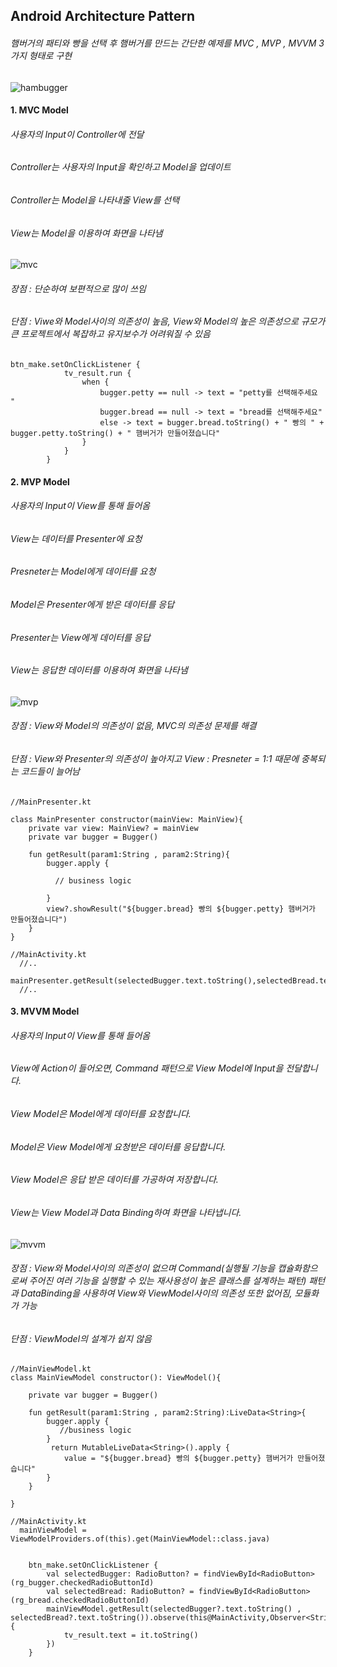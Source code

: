 ## Android Architecture Pattern


###### 햄버거의 패티와 빵을 선택 후 햄버거를 만드는 간단한 예제를 MVC , MVP , MVVM 3가지 형태로 구현
![hambugger](https://user-images.githubusercontent.com/60222655/74834482-d2fc4200-535e-11ea-9926-d8b4ede42824.gif)


#### 1. MVC Model

###### 사용자의 Input이 Controller에 전달
###### Controller는 사용자의 Input을 확인하고 Model을 업데이트 
###### Controller는 Model을 나타내줄 View를 선택 
###### View는 Model을 이용하여 화면을 나타냄
![mvc](https://user-images.githubusercontent.com/60222655/74833221-64b68000-535c-11ea-9eac-8e100b649e3e.png)

###### 장점 : 단순하여 보편적으로 많이 쓰임 
###### 단점 : Viwe와 Model사이의 의존성이 높음, View와 Model의 높은 의존성으로 규모가 큰 프로젝트에서 복잡하고 유지보수가 어려워질 수 있음 

    btn_make.setOnClickListener {
                tv_result.run {
                    when {
                        bugger.petty == null -> text = "petty를 선택해주세요 "
                        bugger.bread == null -> text = "bread를 선택해주세요"
                        else -> text = bugger.bread.toString() + " 빵의 " + bugger.petty.toString() + " 햄버거가 만들어졌습니다"
                    }
                }
            }
            
            

#### 2. MVP Model
###### 사용자의 Input이 View를 통해 들어옴 
###### View는 데이터를 Presenter에 요청 
###### Presneter는 Model에게 데이터를 요청 
###### Model은 Presenter에게 받은 데이터를 응답
###### Presenter는 View에게 데이터를 응답
###### View는 응답한 데이터를 이용하여 화면을 나타냄
![mvp](https://user-images.githubusercontent.com/60222655/74833222-64b68000-535c-11ea-8e56-65988af896bc.png)

###### 장점 : View와 Model의 의존성이 없음, MVC의 의존성 문제를 해결 
###### 단점 : View와 Presenter의 의존성이 높아지고 View : Presneter = 1:1 때문에 중복되는 코드들이 늘어남 
    
    
    //MainPresenter.kt
    
    class MainPresenter constructor(mainView: MainView){
        private var view: MainView? = mainView
        private var bugger = Bugger()

        fun getResult(param1:String , param2:String){
            bugger.apply {

              // business logic

            }
            view?.showResult("${bugger.bread} 빵의 ${bugger.petty} 햄버거가 만들어졌습니다")
        }
    }
    
    //MainActivity.kt
      //..
      mainPresenter.getResult(selectedBugger.text.toString(),selectedBread.text.toString())
      //..
      
      
#### 3. MVVM Model
###### 사용자의 Input이 View를 통해 들어옴
###### View에 Action이 들어오면, Command 패턴으로 View Model에 Input을 전달합니다.
###### View Model은 Model에게 데이터를 요청합니다.
###### Model은 View Model에게 요청받은 데이터를 응답합니다.
###### View Model은 응답 받은 데이터를 가공하여 저장합니다.
###### View는 View Model과 Data Binding하여 화면을 나타냅니다.

![mvvm](https://user-images.githubusercontent.com/60222655/74833218-63855300-535c-11ea-89df-15c4b386112f.png)

###### 장점 : View와 Model사이의 의존성이 없으며 Command(실행될 기능을 캡슐화함으로써 주어진 여러 기능을 실행할 수 있는 재사용성이 높은 클래스를 설계하는 패턴) 패턴과 DataBinding을 사용하여 View와 ViewModel사이의 의존성 또한 없어짐, 모듈화가 가능
###### 단점 : ViewModel의 설계가 쉽지 않음

    //MainViewModel.kt
    class MainViewModel constructor(): ViewModel(){

        private var bugger = Bugger()

        fun getResult(param1:String , param2:String):LiveData<String>{
            bugger.apply {
               //business logic
            }
             return MutableLiveData<String>().apply {
                value = "${bugger.bread} 빵의 ${bugger.petty} 햄버거가 만들어졌습니다"
            }
        }

    }
    
    //MainActivity.kt
      mainViewModel = ViewModelProviders.of(this).get(MainViewModel::class.java)


        btn_make.setOnClickListener {
            val selectedBugger: RadioButton? = findViewById<RadioButton>(rg_bugger.checkedRadioButtonId)
            val selectedBread: RadioButton? = findViewById<RadioButton>(rg_bread.checkedRadioButtonId)
            mainViewModel.getResult(selectedBugger?.text.toString() , selectedBread?.text.toString()).observe(this@MainActivity,Observer<String>{
                tv_result.text = it.toString()
            })
        }



